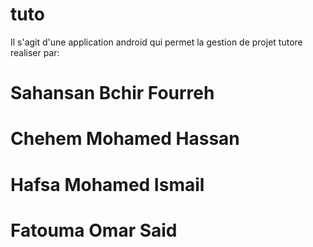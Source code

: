 # tuto
Il s'agit d'une application android qui permet la gestion de projet tutore realiser par:
# Sahansan Bchir Fourreh
# Chehem Mohamed Hassan
# Hafsa Mohamed Ismail
# Fatouma Omar Said
